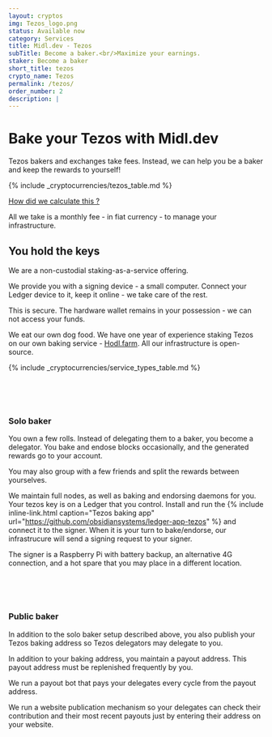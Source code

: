 ```yaml
---
layout: cryptos
img: Tezos_logo.png
status: Available now
category: Services
title: Midl.dev - Tezos
subTitle: Become a baker.<br/>Maximize your earnings.
staker: Become a baker
short_title: tezos
crypto_name: Tezos
permalink: /tezos/
order_number: 2
description: | 
---
```


# Bake your Tezos with Midl.dev

Tezos bakers and exchanges take fees. Instead, we can help you be a baker and keep the rewards to yourself!

{% include _cryptocurrencies/tezos_table.md %}

[How did we calculate this ?](/tezos/figures/)

All we take is a monthly fee - in fiat currency - to manage your infrastructure.

## You hold the keys

We are a non-custodial staking-as-a-service offering.

We provide you with a signing device - a small computer. Connect your Ledger device to it, keep it online - we take care of the rest.

This is secure. The hardware wallet remains in your possession - we can not access your funds.

We eat our own dog food. We have one year of experience staking Tezos on our own baking service -  [Hodl.farm](hodl.farm). All our infrastructure is open-source.

{% include _cryptocurrencies/service_types_table.md %}

<div style="padding-top:50px;" id="solobaker"></div>
  

### Solo baker

You own a few rolls. Instead of delegating them to a baker, you become a delegator. You bake and endose blocks occasionally, and the generated rewards go to your account.

You may also group with a few friends and split the rewards between yourselves.

We maintain full nodes, as well as baking and endorsing daemons for you. Your tezos key is on a Ledger that you control. Install and run the {% include inline-link.html caption="Tezos baking app" url="https://github.com/obsidiansystems/ledger-app-tezos" %} and connect it to the signer. When it is your turn to bake/endorse, our infrastrucure will send a signing request to your signer.

The signer is a Raspberry Pi with battery backup, an alternative 4G connection, and a hot spare that you may place in a different location.

<div style="padding-top:50px;" id="publicbaker"></div>

  
### Public baker

In addition to the solo baker setup described above, you also publish your Tezos baking address so Tezos delegators may delegate to you.

In addition to your baking address, you maintain a payout address. This payout address must be replenished frequently by you.

We run a payout bot that pays your delegates every cycle from the payout address.

We run a website publication mechanism so your delegates can check their contribution and their most recent payouts just by entering their address on your website.